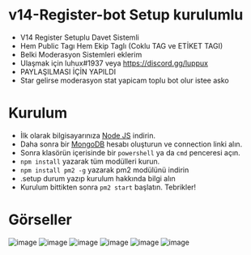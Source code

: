# v14-Register-bot Setup kurulumlu
- V14 Register Setuplu Davet Sistemli
- Hem Public Tagı Hem Ekip Taglı (Coklu TAG ve ETİKET TAGI)
- Belki Moderasyon Sistemleri eklerim
- Ulaşmak için luhux#1937 veya https://discord.gg/luppux
- PAYLAŞILMASI İÇİN YAPILDI  
- Star gelirse moderasyon stat yapicam toplu bot olur istee asko

# Kurulum

* İlk olarak bilgisayarınıza [Node JS](https://nodejs.org/en/) indirin.
* Daha sonra bir [MongoDB](http://mongodb.com) hesabı oluşturun ve connection linki alın.
* Sonra klasörün içerisinde bir `powershell` ya da `cmd` penceresi açın.
* ```npm install``` yazarak tüm modülleri kurun.
* ```npm install pm2 -g``` yazarak pm2 modülünü indirin
* .setup durum yazıp kurulum hakkında bilgi alın
* Kurulum bittikten sonra ```pm2 start``` başlatın. Tebrikler!

# Görseller
![image](https://user-images.githubusercontent.com/74924310/226172962-1929adfb-a048-475a-bf8d-3ebcef95f027.png)
![image](https://user-images.githubusercontent.com/74924310/226172993-21cbc161-49fb-4df5-aa39-c68d5961f919.png)
![image](https://user-images.githubusercontent.com/74924310/226173050-c9ccb6ed-aca8-4687-985f-1eaaba858ab7.png)
![image](https://user-images.githubusercontent.com/74924310/226173065-4018e6ca-b86b-44de-8a01-212b3fb25f3e.png)
![image](https://user-images.githubusercontent.com/74924310/226173248-ca8fb5bd-aad0-49bd-8072-ed174abaf9c3.png)
![image](https://user-images.githubusercontent.com/74924310/226173289-c767eef3-26d7-4e8c-8510-a0b93bb602e2.png)
